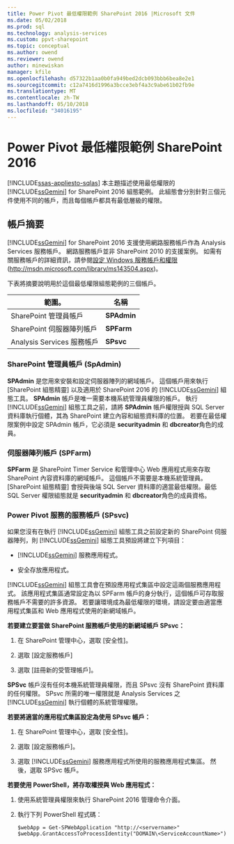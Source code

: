 ```yaml
---
title: Power Pivot 最低權限範例 SharePoint 2016 |Microsoft 文件
ms.date: 05/02/2018
ms.prod: sql
ms.technology: analysis-services
ms.custom: ppvt-sharepoint
ms.topic: conceptual
ms.author: owend
ms.reviewer: owend
author: minewiskan
manager: kfile
ms.openlocfilehash: d57322b1aa0b0fa949bed2dcb093bbb6bea8e2e1
ms.sourcegitcommit: c12a7416d1996a3bcce3ebf4a3c9abe61b02fb9e
ms.translationtype: MT
ms.contentlocale: zh-TW
ms.lasthandoff: 05/10/2018
ms.locfileid: "34016195"
---
```

# <a name="power-pivot-minimum-privilege-example---sharepoint-2016"></a>Power Pivot 最低權限範例 SharePoint 2016
[!INCLUDE[ssas-appliesto-sqlas](../../../includes/ssas-appliesto-sqlas.md)]
  本主題描述使用最低權限的 [!INCLUDE[ssGemini](../../../includes/ssgemini-md.md)] for SharePoint 2016 組態範例。 此組態會分別針對三個元件使用不同的帳戶，而且每個帳戶都具有最低層級的權限。  
  
## <a name="summary-of-accounts"></a>帳戶摘要  
 [!INCLUDE[ssGemini](../../../includes/ssgemini-md.md)] for SharePoint 2016 支援使用網路服務帳戶作為 Analysis Services 服務帳戶。 網路服務帳戶並非 SharePoint 2010 的支援案例。 如需有關服務帳戶的詳細資訊，請參閱[設定 Windows 服務帳戶和權限](http://msdn.microsoft.com/library/ms143504.aspx)(http://msdn.microsoft.com/library/ms143504.aspx)。  
  
 下表將摘要說明用於這個最低權限組態範例的三個帳戶。  
  
|範圍。|名稱|  
|-----------|----------|  
|SharePoint 管理員帳戶|**SPAdmin**|  
|SharePoint 伺服器陣列帳戶|**SPFarm**|  
|Analysis Services 服務帳戶|**SPsvc**|  
  
### <a name="the-sharepoint-administrator-account-spadmin"></a>SharePoint 管理員帳戶 (SpAdmin)  
 **SPAdmin** 是您用來安裝和設定伺服器陣列的網域帳戶。 這個帳戶用來執行 [SharePoint 組態精靈] 以及適用於 SharePoint 2016 的 [!INCLUDE[ssGemini](../../../includes/ssgemini-md.md)] 組態工具。 **SPAdmin** 帳戶是唯一需要本機系統管理員權限的帳戶。 執行 [!INCLUDE[ssGemini](../../../includes/ssgemini-md.md)] 組態工具之前，請將 **SPAdmin** 帳戶權限授與 SQL Server 資料庫執行個體，其為 SharePoint 建立內容和組態資料庫的位置。 若要在最低權限案例中設定 SPAdmin 帳戶，它必須是 **securityadmin** 和 **dbcreator**角色的成員。  
  
### <a name="the-farm-account-spfarm"></a>伺服器陣列帳戶 (SPFarm)  
 **SPFarm** 是 SharePoint Timer Service 和管理中心 Web 應用程式用來存取 SharePoint 內容資料庫的網域帳戶。 這個帳戶不需要是本機系統管理員。 [SharePoint 組態精靈] 會授與後端 SQL Server 資料庫的適當最低權限。最低 SQL Server 權限組態就是 **securityadmin** 和 **dbcreator**角色的成員資格。  
  
### <a name="the-service-account-for-power-pivot-service-spsvc"></a>Power Pivot 服務的服務帳戶 (SPsvc)  
 如果您沒有在執行 [!INCLUDE[ssGemini](../../../includes/ssgemini-md.md)] 組態工具之前設定新的 SharePoint 伺服器陣列，則 [!INCLUDE[ssGemini](../../../includes/ssgemini-md.md)] 組態工具預設將建立下列項目：  
  
-   [!INCLUDE[ssGemini](../../../includes/ssgemini-md.md)] 服務應用程式。  
  
-   安全存放應用程式。  
  
 [!INCLUDE[ssGemini](../../../includes/ssgemini-md.md)] 組態工具會在預設應用程式集區中設定這兩個服務應用程式。 該應用程式集區通常設定為以 SPFarm 帳戶的身分執行，這個帳戶可存取服務帳戶不需要的許多資源。 若要讓環境成為最低權限的環境，請設定要由適當應用程式集區和 Web 應用程式使用的新網域帳戶。  
  
 **若要建立要當做 SharePoint 服務帳戶使用的新網域帳戶 SPsvc：**  
  
1.  在 SharePoint 管理中心，選取 [安全性]。  
  
2.  選取 [設定服務帳戶]  
  
3.  選取 [註冊新的受管理帳戶]。  
  
 **SPSvc** 帳戶沒有任何本機系統管理員權限，而且 SPsvc 沒有 SharePoint 資料庫的任何權限。 SPsvc 所需的唯一權限就是 Analysis Services 之 [!INCLUDE[ssGemini](../../../includes/ssgemini-md.md)] 執行個體的系統管理權限。  
  
 **若要將適當的應用程式集區設定為使用 SPsvc 帳戶：**  
  
1.  在 SharePoint 管理中心，選取 [安全性]。  
  
2.  選取 [設定服務帳戶]。  
  
3.  選取 [!INCLUDE[ssGemini](../../../includes/ssgemini-md.md)] 服務應用程式所使用的服務應用程式集區。 然後，選取 SPSvc 帳戶。  
  
 **若要使用 PowerShell，將存取權授與 Web 應用程式：**  
  
1.  使用系統管理員權限來執行 SharePoint 2016 管理命令介面。  
  
2.  執行下列 PowerShell 程式碼：  
  
    ```  
    $webApp = Get-SPWebApplication "http://<servername>"  
    $webApp.GrantAccessToProcessIdentity("DOMAIN\<ServiceAccountName>")  
  
    ```  
  
  
